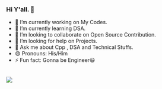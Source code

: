 ### Hi Y'all. 👋

- 🔭 I’m currently working on My Codes.
- 🌱 I’m currently learning DSA. 
- 👯 I’m looking to collaborate on Open Source Contribution.
- 🤔 I’m looking for help on Projects.
- 💬 Ask me about Cpp , DSA and Technical Stuffs.
- 😄 Pronouns: His/Him
- ⚡ Fun fact: Gonna be Engineer😃
<br>

<img src = "https://github-readme-stats.vercel.app/api?username=Danish-Belal&&show_icons=true&title_color=ffffff&icon_color=bb2acf&text_color=daf7dc&bg_color=151515">
